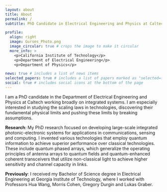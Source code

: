 ```yaml
---
layout: about
title: About
permalink: /
subtitle: PhD Candidate in Electrical Engineering and Physics at Caltech

profile:
  align: right
  image: Gurses_Photo.png
  image_circular: true # crops the image to make it circular
  more_info: >
    <p>California Institute of Technology</p>
    <p>Department of Electrical Engineering</p>
    <p>Department of Physics</p>

news: true # includes a list of news items
selected_papers: true # includes a list of papers marked as "selected={true}"
social: true # includes social icons at the bottom of the page
---
```


I am a PhD candidate in the Department of Electrical Engineering and Physics at Caltech working broadly on integrated systems. I am especially interested in studying the scaling laws in technologies, discovering their fundamental physical limits and pushing these limits by breaking assumptions.

<b>Research</b>: My PhD research focused on developing large-scale integrated photonic-electronic systems for applications in communications, sensing and computing. I invented various technologies that employ quantum information to achieve superior performance over classical technologies. These include quantum phased arrays, which generalize the operating principles of antenna arrays to quantum fields and quantum-enhanced coherent transceivers that utilize non-classical light to achieve higher sensitivity and channel capacity in links.

<b>Previously</b>: I received my Bachelor of Science degree in Electrical Engineering at Georgia Institute of Technology, where I worked with Professors Hua Wang, Morris Cohen, Gregory Durgin and Lukas Graber.
